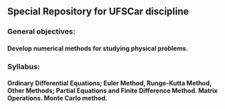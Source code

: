 ## Special Repository for UFSCar discipline


### General objectives: 

#### Develop numerical methods for studying physical problems.

### Syllabus: 

#### Ordinary Differential Equations; Euler Method, Runge-Kutta Method, Other Methods; Partial Equations and Finite Difference Method. Matrix Operations. Monte Carlo method.
